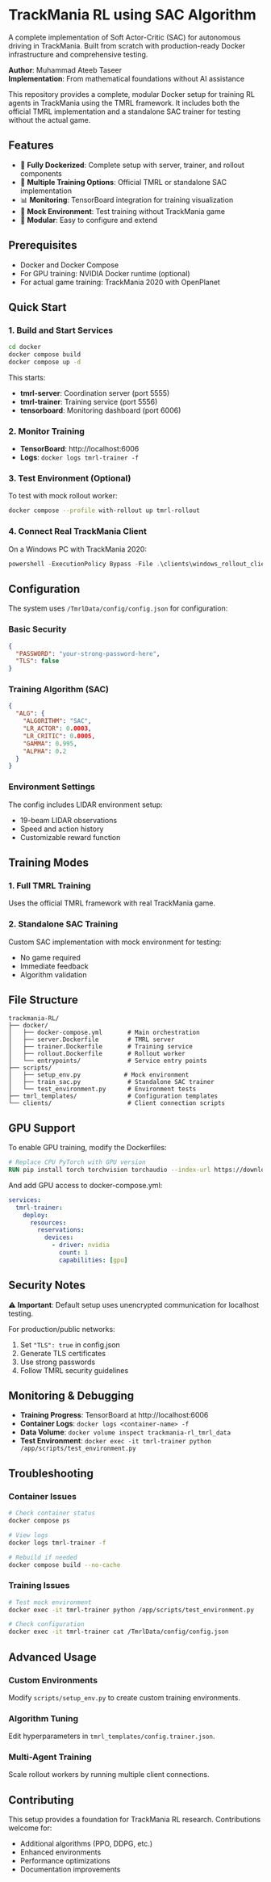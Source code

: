 # TrackMania RL using SAC Algorithm

A complete implementation of Soft Actor-Critic (SAC) for autonomous driving in TrackMania. Built from scratch with production-ready Docker infrastructure and comprehensive testing.

**Author**: Muhammad Ateeb Taseer  
**Implementation**: From mathematical foundations without AI assistance

This repository provides a complete, modular Docker setup for training RL agents in TrackMania using the TMRL framework. It includes both the official TMRL implementation and a standalone SAC trainer for testing without the actual game.

## Features

- 🐳 **Fully Dockerized**: Complete setup with server, trainer, and rollout components
- 🧠 **Multiple Training Options**: Official TMRL or standalone SAC implementation
- 📊 **Monitoring**: TensorBoard integration for training visualization
- 🚗 **Mock Environment**: Test training without TrackMania game
- 🔧 **Modular**: Easy to configure and extend

## Prerequisites

- Docker and Docker Compose
- For GPU training: NVIDIA Docker runtime (optional)
- For actual game training: TrackMania 2020 with OpenPlanet

## Quick Start

### 1. Build and Start Services

```bash
cd docker
docker compose build
docker compose up -d
```

This starts:
- **tmrl-server**: Coordination server (port 5555)
- **tmrl-trainer**: Training service (port 5556) 
- **tensorboard**: Monitoring dashboard (port 6006)

### 2. Monitor Training

- **TensorBoard**: http://localhost:6006
- **Logs**: `docker logs tmrl-trainer -f`

### 3. Test Environment (Optional)

To test with mock rollout worker:

```bash
docker compose --profile with-rollout up tmrl-rollout
```

### 4. Connect Real TrackMania Client

On a Windows PC with TrackMania 2020:

```powershell
powershell -ExecutionPolicy Bypass -File .\clients\windows_rollout_client.ps1 -TmrlDataPath "$env:USERPROFILE\TmrlData" -ServerIp "<your-server-ip>" -ServerPort 5555
```

## Configuration

The system uses `/TmrlData/config/config.json` for configuration:

### Basic Security
```json
{
  "PASSWORD": "your-strong-password-here",
  "TLS": false
}
```

### Training Algorithm (SAC)
```json
{
  "ALG": {
    "ALGORITHM": "SAC",
    "LR_ACTOR": 0.0003,
    "LR_CRITIC": 0.0005,
    "GAMMA": 0.995,
    "ALPHA": 0.2
  }
}
```

### Environment Settings
The config includes LIDAR environment setup:
- 19-beam LIDAR observations
- Speed and action history
- Customizable reward function

## Training Modes

### 1. Full TMRL Training
Uses the official TMRL framework with real TrackMania game.

### 2. Standalone SAC Training  
Custom SAC implementation with mock environment for testing:
- No game required
- Immediate feedback
- Algorithm validation

## File Structure

```
trackmania-RL/
├── docker/
│   ├── docker-compose.yml       # Main orchestration
│   ├── server.Dockerfile        # TMRL server
│   ├── trainer.Dockerfile       # Training service
│   ├── rollout.Dockerfile       # Rollout worker
│   └── entrypoints/             # Service entry points
├── scripts/
│   ├── setup_env.py            # Mock environment
│   ├── train_sac.py             # Standalone SAC trainer
│   └── test_environment.py      # Environment tests
├── tmrl_templates/              # Configuration templates
└── clients/                     # Client connection scripts
```

## GPU Support

To enable GPU training, modify the Dockerfiles:

```dockerfile
# Replace CPU PyTorch with GPU version
RUN pip install torch torchvision torchaudio --index-url https://download.pytorch.org/whl/cu118
```

And add GPU access to docker-compose.yml:

```yaml
services:
  tmrl-trainer:
    deploy:
      resources:
        reservations:
          devices:
            - driver: nvidia
              count: 1
              capabilities: [gpu]
```

## Security Notes

⚠️ **Important**: Default setup uses unencrypted communication for localhost testing.

For production/public networks:
1. Set `"TLS": true` in config.json
2. Generate TLS certificates
3. Use strong passwords
4. Follow TMRL security guidelines

## Monitoring & Debugging

- **Training Progress**: TensorBoard at http://localhost:6006
- **Container Logs**: `docker logs <container-name> -f`
- **Data Volume**: `docker volume inspect trackmania-rl_tmrl_data`
- **Test Environment**: `docker exec -it tmrl-trainer python /app/scripts/test_environment.py`

## Troubleshooting

### Container Issues
```bash
# Check container status
docker compose ps

# View logs
docker logs tmrl-trainer -f

# Rebuild if needed
docker compose build --no-cache
```

### Training Issues
```bash
# Test mock environment
docker exec -it tmrl-trainer python /app/scripts/test_environment.py

# Check configuration
docker exec -it tmrl-trainer cat /TmrlData/config/config.json
```

## Advanced Usage

### Custom Environments
Modify `scripts/setup_env.py` to create custom training environments.

### Algorithm Tuning
Edit hyperparameters in `tmrl_templates/config.trainer.json`.

### Multi-Agent Training
Scale rollout workers by running multiple client connections.

## Contributing

This setup provides a foundation for TrackMania RL research. Contributions welcome for:
- Additional algorithms (PPO, DDPG, etc.)
- Enhanced environments
- Performance optimizations
- Documentation improvements

